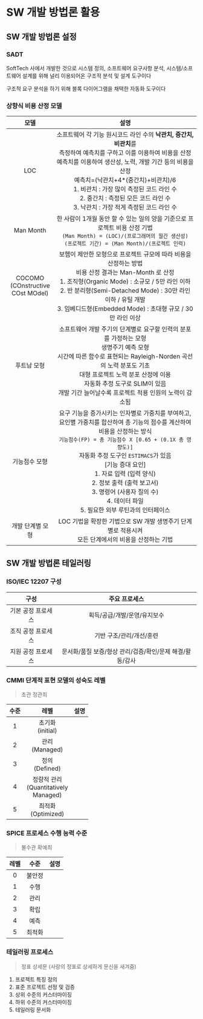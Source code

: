 # SW 개발 방법론 활용

## SW 개발 방법론 설정

### SADT
SoftTech 사에서 개발한 것으로 시스템 정의, 소프트웨어 요구사항 분석,
시스템/소프트웨어 설계를 위해 널리 이용되어온 구조적 분석 및 설계 도구이다

구조적 요구 분석을 하기 위해 블록 다이어그램을 채택한 자동화 도구이다

###  상향식 비용 산정 모델
|                  모델                  |                                                                                                                                                                                                 설명                                                                                                                                                                                                  |
|:--------------------------------------:|:-----------------------------------------------------------------------------------------------------------------------------------------------------------------------------------------------------------------------------------------------------------------------------------------------------------------------------------------------------------------------------------------------------:|
|                  LOC                   |                      소프트웨어 각 기능 원시코드 라인 수의 **낙관치, 중간치, 비관치**를<br>측정하여 예측치를 구하고 이를 이용하여 비용을 산정<br>예측치를 이용하여 생산성, 노력, 개발 기간 등의 비용을 산정<br>예측치=(낙관치+4*(중간치)+비관치)/6<br>1. 비관치 : 가장 많이 측정된 코드 라인 수<br>2. 중간치 : 측정된 모든 코드 라인 수<br>3. 낙관치 : 가장 적게 측정된 코드 라인 수                      |
|               Man Month                |                                                                                                           한 사람이 1개월 동안 할 수 있는 일의 양을 기준으로 프로젝트 비용 산정 기법<br>`(Man Month) = (LOC)/(프로그래머의 월간 생산성)`<br>`(프로젝트 기간) = (Man Month)/(프로젝트 인력)`                                                                                                           |
| COCOMO<br>(COnstructive<br>COst MOdel) |                                                      보헴이 제안한 모형으로 프로젝트 규모에 따라 비용을 산정하는 방법<br>비용 산정 결과는 Man-Month 로 산정<br>1. 조직형(Organic Mode) : 소규모 / 5만 라인 이하<br>2. 반 분리형(Semi-Detached Mode) : 30만 라인 이하 / 유틸 개발<br>3. 임베디드형(Embedded Mode) : 초대형 규모 / 30만 라인 이상                                                       |
|              푸트남 모형               |                                                  소프트웨어 개발 주기의 단계별로 요구할 인력의 분포를 가정하는 모형<br>생명주기 예측 모형<br>시간에 따른 함수로 표현되는 Rayleigh-Norden 곡선의 노력 분포도 기초<br>대형 프로젝트 노력 분포 산정에 이용<br>자동화 추정 도구로 SLIM이 있음<br>개발 기간 늘어날수록 프로젝트 적용 인원의 노력이 감소됨                                                  |
|             기능점수 모형              | 요구 기능을 증가시키는 인자별로 가중치를 부여하고,<br>요인별 가중치를 합산하여 총 기능의 점수를 계산하여 비용을 산정하는 방식<br>`기능점수(FP) = 총 기능점수 X [0.65 + (0.1X 총 영향도)]`<br>자동화 추정 도구인 `ESTIMACS`가 있음<br>[기능 증대 요인]<br>1. 자료 입력 (입력 양식)<br>2. 정보 출력 (출력 보고서)<br>3. 명령어 (사용자 질의 수)<br>4. 데이터 파일<br>5. 필요한 외부 루틴과의 인터페이스 |
|            개발 단계별 모형            |                                                                                                                                                 LOC 기법을 확장한 기법으로 SW 개발 생명주기 단계별로 적용시켜<br>모든 단계에서의 비용을 산정하는 기법                                                                                                                                                 |


## SW 개발 방법론 테일러링

### ISO/IEC 12207 구성 
|        구성        |                      주요 프로세스                       |
|:------------------:|:--------------------------------------------------------:|
| 기본 공정 프로세스 |               획득/공급/개발/운영/유지보수               |
| 조직 공정 프로세스 |                 기반 구조/관리/개선/훈련                 |
| 지원 공정 프로세스 | 문서화/품질 보증/형상 관리/검증/확인/문제 해결/활동/감사 |

### CMMI 단계적 표현 모델의 성숙도 레벨
> 초관 정관최

| 수준 |                    레벨                    | 설명 |
|:----:|:------------------------------------------:|:----:|
|  1   |            초기화<br>(initial)             |      |
|  2   |             관리<br>(Managed)              |      |
|  3   |             정의<br>(Defined)              |      |
|  4   | 정량적 관리<br>(Quantitatively<br>Managed) |      |
|  5   |           최적화<br>(Optimized)            |      |

### SPICE 프로세스 수행 능력 수준
> 불수관 확예최

| 레벨 |  수준  | 설명 |
|:----:|:------:|:----:|
|  0   | 불안정 |      |
|  1   |  수행  |      |
|  2   |  관리  |      |
|  3   |  확립  |      |
|  4   |  예측  |      |
|  5   | 최적화 |      |

### 테일러링 프로세스
> 정표 상세문 (사랑의 정표로 상세하게 문신을 새겨줌)

1. 프로젝트 특징 정의
2. 표준 프로젝트 선정 및 검증
3. 상위 수준의 커스터마이징
4. 하위 수준의 커스터마이징
5. 테일러링 문서화
